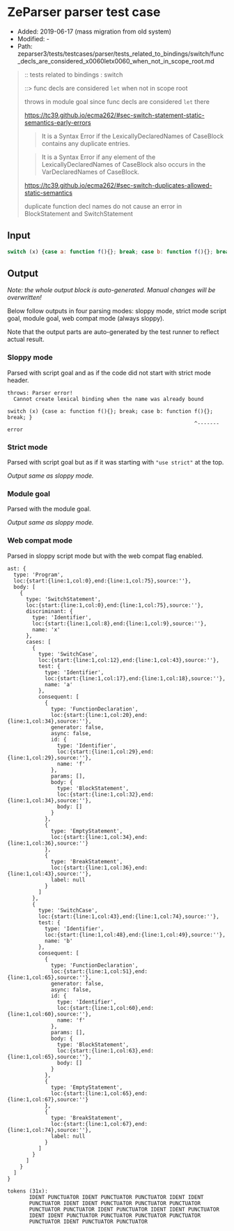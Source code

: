 # ZeParser parser test case

- Added: 2019-06-17 (mass migration from old system)
- Modified: -
- Path: zeparser3/tests/testcases/parser/tests_related_to_bindings/switch/func_decls_are_considered_x0060letx0060_when_not_in_scope_root.md

> :: tests related to bindings : switch
>
> ::> func decls are considered `let` when not in scope root
>
> throws in module goal since func decls are considered `let` there
> 
> https://tc39.github.io/ecma262/#sec-switch-statement-static-semantics-early-errors
> 
> > It is a Syntax Error if the LexicallyDeclaredNames of CaseBlock contains any duplicate entries.
> 
> > It is a Syntax Error if any element of the LexicallyDeclaredNames of CaseBlock also occurs in the VarDeclaredNames of CaseBlock.
> 
> https://tc39.github.io/ecma262/#sec-switch-duplicates-allowed-static-semantics
> 
> duplicate function decl names do not cause an error in BlockStatement and SwitchStatement

## Input

`````js
switch (x) {case a: function f(){}; break; case b: function f(){}; break; }
`````

## Output

_Note: the whole output block is auto-generated. Manual changes will be overwritten!_

Below follow outputs in four parsing modes: sloppy mode, strict mode script goal, module goal, web compat mode (always sloppy).

Note that the output parts are auto-generated by the test runner to reflect actual result.

### Sloppy mode

Parsed with script goal and as if the code did not start with strict mode header.

`````
throws: Parser error!
  Cannot create lexical binding when the name was already bound

switch (x) {case a: function f(){}; break; case b: function f(){}; break; }
                                                            ^------- error
`````

### Strict mode

Parsed with script goal but as if it was starting with `"use strict"` at the top.

_Output same as sloppy mode._

### Module goal

Parsed with the module goal.

_Output same as sloppy mode._

### Web compat mode

Parsed in sloppy script mode but with the web compat flag enabled.

`````
ast: {
  type: 'Program',
  loc:{start:{line:1,col:0},end:{line:1,col:75},source:''},
  body: [
    {
      type: 'SwitchStatement',
      loc:{start:{line:1,col:0},end:{line:1,col:75},source:''},
      discriminant: {
        type: 'Identifier',
        loc:{start:{line:1,col:8},end:{line:1,col:9},source:''},
        name: 'x'
      },
      cases: [
        {
          type: 'SwitchCase',
          loc:{start:{line:1,col:12},end:{line:1,col:43},source:''},
          test: {
            type: 'Identifier',
            loc:{start:{line:1,col:17},end:{line:1,col:18},source:''},
            name: 'a'
          },
          consequent: [
            {
              type: 'FunctionDeclaration',
              loc:{start:{line:1,col:20},end:{line:1,col:34},source:''},
              generator: false,
              async: false,
              id: {
                type: 'Identifier',
                loc:{start:{line:1,col:29},end:{line:1,col:29},source:''},
                name: 'f'
              },
              params: [],
              body: {
                type: 'BlockStatement',
                loc:{start:{line:1,col:32},end:{line:1,col:34},source:''},
                body: []
              }
            },
            {
              type: 'EmptyStatement',
              loc:{start:{line:1,col:34},end:{line:1,col:36},source:''}
            },
            {
              type: 'BreakStatement',
              loc:{start:{line:1,col:36},end:{line:1,col:43},source:''},
              label: null
            }
          ]
        },
        {
          type: 'SwitchCase',
          loc:{start:{line:1,col:43},end:{line:1,col:74},source:''},
          test: {
            type: 'Identifier',
            loc:{start:{line:1,col:48},end:{line:1,col:49},source:''},
            name: 'b'
          },
          consequent: [
            {
              type: 'FunctionDeclaration',
              loc:{start:{line:1,col:51},end:{line:1,col:65},source:''},
              generator: false,
              async: false,
              id: {
                type: 'Identifier',
                loc:{start:{line:1,col:60},end:{line:1,col:60},source:''},
                name: 'f'
              },
              params: [],
              body: {
                type: 'BlockStatement',
                loc:{start:{line:1,col:63},end:{line:1,col:65},source:''},
                body: []
              }
            },
            {
              type: 'EmptyStatement',
              loc:{start:{line:1,col:65},end:{line:1,col:67},source:''}
            },
            {
              type: 'BreakStatement',
              loc:{start:{line:1,col:67},end:{line:1,col:74},source:''},
              label: null
            }
          ]
        }
      ]
    }
  ]
}

tokens (31x):
       IDENT PUNCTUATOR IDENT PUNCTUATOR PUNCTUATOR IDENT IDENT
       PUNCTUATOR IDENT IDENT PUNCTUATOR PUNCTUATOR PUNCTUATOR
       PUNCTUATOR PUNCTUATOR IDENT PUNCTUATOR IDENT IDENT PUNCTUATOR
       IDENT IDENT PUNCTUATOR PUNCTUATOR PUNCTUATOR PUNCTUATOR
       PUNCTUATOR IDENT PUNCTUATOR PUNCTUATOR
`````

